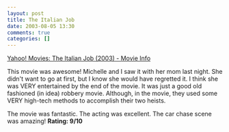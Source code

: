 ```yaml
---
layout: post
title: The Italian Job
date: 2003-08-05 13:30
comments: true
categories: []
---
```

<a title="Yahoo! Movies: The Italian Job (2003) - Movie Info" href="http://movies.yahoo.com/shop?d=hv&cf=info&id=1808465610&intl=us">Yahoo! Movies: The Italian Job (2003) - Movie Info</a>

This movie was awesome! Michelle and I saw it with her mom last night. She didn't want to go at first, but I know she would have regretted it. I think she was VERY entertained by the end of the movie. It was just a good old fashioned (in idea) robbery movie. Although, in the movie, they used some VERY high-tech methods to accomplish their two heists.

The movie was fantastic. The acting was excellent. The car chase scene was amazing!
<b>Rating: 9/10</b>
